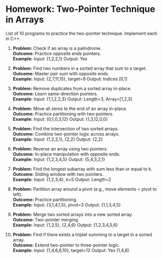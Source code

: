 # Homework: Two-Pointer Technique in Arrays

List of 10 programs to practice the two-pointer technique. Implement each in C++.

1. **Problem:** Check if an array is a palindrome.  
   **Outcome:** Practice opposite ends pointers.  
   **Example:** Input: {1,2,2,1} Output: Yes

2. **Problem:** Find two numbers in a sorted array that sum to a target.  
   **Outcome:** Master pair sum with opposite ends.  
   **Example:** Input: {2,7,11,15}, target=9 Output: Indices [0,1]

3. **Problem:** Remove duplicates from a sorted array in-place.  
   **Outcome:** Learn same-direction pointers.  
   **Example:** Input: {1,1,2,2,3} Output: Length=3, Array=[1,2,3]

4. **Problem:** Move all zeros to the end of an array in-place.  
   **Outcome:** Practice partitioning with two pointers.  
   **Example:** Input: {0,1,0,3,12} Output: {1,3,12,0,0}

5. **Problem:** Find the intersection of two sorted arrays.  
   **Outcome:** Combine two-pointer logic across arrays.  
   **Example:** Input: {1,2,2,1}, {2,2} Output: {2,2}

6. **Problem:** Reverse an array using two pointers.  
   **Outcome:** In-place manipulation with opposite ends.  
   **Example:** Input: {1,2,3,4,5} Output: {5,4,3,2,1}

7. **Problem:** Find the longest subarray with sum less than or equal to k.  
   **Outcome:** Sliding window with two pointers.  
   **Example:** Input: {1,2,3,4}, k=5 Output: Length=2

8. **Problem:** Partition array around a pivot (e.g., move elements < pivot to left).  
   **Outcome:** Practice partitioning.  
   **Example:** Input: {3,1,4,1,5}, pivot=3 Output: {1,1,3,4,5}

9. **Problem:** Merge two sorted arrays into a new sorted array.  
   **Outcome:** Two-pointer merging.  
   **Example:** Input: {1,3,5}, {2,4,6} Output: {1,2,3,4,5,6}

10. **Problem:** Find if there exists a triplet summing to a target in a sorted array.  
    **Outcome:** Extend two-pointer to three-pointer logic.  
    **Example:** Input: {1,4,6,8,10}, target=12 Output: Yes (1,4,6)